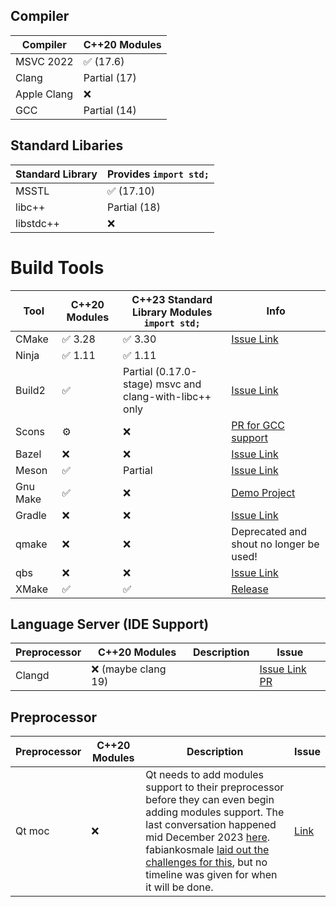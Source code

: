 
## Compiler

| Compiler     | C++20 Modules     |
|--------------|-------------------|
| MSVC 2022    | ✅ (17.6)          |
| Clang        | Partial (17)      | 
| Apple Clang  | ❌                |
| GCC          | Partial (14)      |

## Standard Libaries

| Standard Library | Provides `import std;` |
|--------------|--------------------|
| MSSTL    | ✅ (17.10)       | 
| libc++        | Partial (18)       | 
| libstdc++          | ❌                | 

# Build Tools

| Tool     | C++20 Modules | C++23 Standard Library Modules  `import std;` | Info |
|----------|----------------|--------------------|-------|
| CMake    | ✅ 3.28             | ✅ 3.30               | [Issue Link](https://gitlab.kitware.com/cmake/cmake/-/issues/18355) |
| Ninja    | ✅ 1.11            | ✅ 1.11                 |       |
| Build2   | ✅             | Partial (0.17.0-stage) msvc and clang-with-libc++ only | [Issue Link](https://github.com/build2/build2/issues/333) |
| Scons    | ⚙️             | ❌                 |  [PR for GCC support](https://github.com/SCons/scons/projects/14#card-86356523)     |
| Bazel    | ❌             | ❌                 | [Issue Link](https://github.com/bazelbuild/bazel/issues/4005)      |
| Meson    | ✅             | Partial            | [Issue Link](https://github.com/mesonbuild/meson/issues/4314) |
| Gnu Make | ✅             | ❌                 | [Demo Project](https://github.com/fvilante/cpp20_modules_with_gcc_demo)      |
| Gradle   | ❌             | ❌                 |  [Issue Link](https://github.com/gradle/gradle/issues/29009)     |
| qmake   | ❌             | ❌                 |   Deprecated and shout  no longer be used!    |
| qbs   | ❌             | ❌                 |   [Issue Link](https://bugreports.qt.io/browse/QBS-1181)   |
| XMake   | ✅            | ✅                |   [Release](https://github.com/xmake-io/xmake/wiki/Xmake-v2.7.1-Released,-Better-Cplusplus-Modules-Support) |

## Language Server (IDE Support) 

| Preprocessor | C++20 Modules | Description      | Issue | 
|--------------|---------------|-----------------|-------|
| Clangd       | ❌  (maybe clang 19)         |   | [Issue Link](https://github.com/clangd/clangd/issues/12937) [PR](https://github.com/llvm/llvm-project/pull/66462#issuecomment-1950743841)|


## Preprocessor

| Preprocessor | C++20 Modules | Description      | Issue | 
|--------------|---------------|-----------------|-------|
| Qt moc       | ❌           | Qt needs to add modules support to their preprocessor before they can even begin adding modules support. The last conversation happened mid December 2023 [here](https://lists.qt-project.org/pipermail/development/2023-December/044800.html).  fabiankosmale [laid out the challenges for this](https://lists.qt-project.org/pipermail/development/2023-December/044802.html), but no timeline was given for when it will be done. | [Link](https://bugreports.qt.io/browse/QTBUG-86697) |
